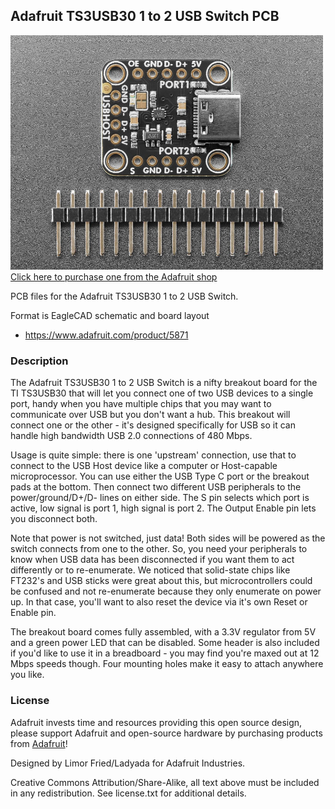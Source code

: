 ## Adafruit TS3USB30 1 to 2 USB Switch PCB

<a href="http://www.adafruit.com/products/5871"><img src="assets/5871.jpg?raw=true" width="500px"><br/>
Click here to purchase one from the Adafruit shop</a>

PCB files for the Adafruit TS3USB30 1 to 2 USB Switch. 

Format is EagleCAD schematic and board layout
* https://www.adafruit.com/product/5871

### Description

The Adafruit TS3USB30 1 to 2 USB Switch is a nifty breakout board for the TI TS3USB30 that will let you connect one of two USB devices to a single port, handy when you have multiple chips that you may want to communicate over USB but you don't want a hub. This breakout will connect one or the other - it's designed specifically for USB so it can handle high bandwidth USB 2.0 connections of 480 Mbps.

Usage is quite simple: there is one 'upstream' connection, use that to connect to the USB Host device like a computer or Host-capable microprocessor. You can use either the USB Type C port or the breakout pads at the bottom. Then connect two different USB peripherals to the power/ground/D+/D- lines on either side. The S pin selects which port is active, low signal is port 1, high signal is port 2. The Output Enable pin lets you disconnect both. 

Note that power is not switched, just data! Both sides will be powered as the switch connects from one to the other. So, you need your peripherals to know when USB data has been disconnected if you want them to act differently or to re-enumerate. We noticed that solid-state chips like FT232's and USB sticks were great about this, but microcontrollers could be confused and not re-enumerate because they only enumerate on power up. In that case, you'll want to also reset the device via it's own Reset or Enable pin.

The breakout board comes fully assembled, with a 3.3V regulator from 5V and a green power LED that can be disabled. Some header is also included if you'd like to use it in a breadboard - you may find you're maxed out at 12 Mbps speeds though. Four mounting holes make it easy to attach anywhere you like. 

### License

Adafruit invests time and resources providing this open source design, please support Adafruit and open-source hardware by purchasing products from [Adafruit](https://www.adafruit.com)!

Designed by Limor Fried/Ladyada for Adafruit Industries.

Creative Commons Attribution/Share-Alike, all text above must be included in any redistribution. 
See license.txt for additional details.
